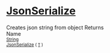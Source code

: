 # [JsonSerialize](./SerializationHelper-100664033.md)

Creates json string from object
Returns<img width=500/>Name
<br>
<sub>[String](https://docs.microsoft.com/en-us/dotnet/api/System.String)</sub><img width=500/><sub>[JsonSerialize](./SerializationHelper-100664033.md) ( [`T`](./SerializationHelper-100664033.md) )</sub><br>


